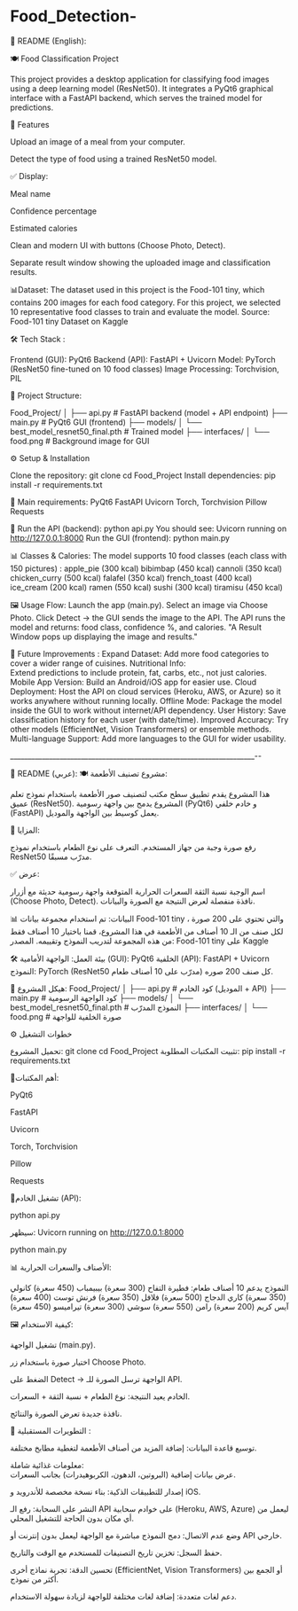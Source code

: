 # Food_Detection-


📘 README (English):

🍽️ Food Classification Project

This project provides a desktop application for classifying food images using a deep learning model (ResNet50).
It integrates a PyQt6 graphical interface with a FastAPI backend, which serves the trained model for predictions.

🚀 Features

Upload an image of a meal from your computer.

Detect the type of food using a trained ResNet50 model.

✅ Display:

Meal name

Confidence percentage

Estimated calories

Clean and modern UI with buttons (Choose Photo, Detect).

Separate result window showing the uploaded image and classification results.

📊Dataset:
The dataset used in this project is the Food-101 tiny, which contains 200 images for each  food category.
For this project, we selected 10 representative food classes to train and evaluate the model.
Source: Food-101 tiny Dataset on Kaggle

🛠️ Tech Stack :

Frontend (GUI): PyQt6
Backend (API): FastAPI + Uvicorn
Model: PyTorch (ResNet50 fine-tuned on 10 food classes)
Image Processing: Torchvision, PIL

📂 Project Structure:

Food_Project/
│
├── api.py                 # FastAPI backend (model + API endpoint)
├── main.py                # PyQt6 GUI (frontend)
├── models/
│   └── best_model_resnet50_final.pth   # Trained model
├── interfaces/
│   └── food.png           # Background image for GUI


⚙️ Setup & Installation

Clone the repository:
git clone <repo-link>
cd Food_Project
Install dependencies:
pip install -r requirements.txt


🔹 Main requirements:
PyQt6
FastAPI
Uvicorn
Torch, Torchvision
Pillow
Requests

🚀 Run the API (backend):
python api.py
You should see:
Uvicorn running on http://127.0.0.1:8000
Run the GUI (frontend):
python main.py


📊 Classes & Calories:
The model supports 10 food classes (each class with 150 pictures) : 
apple_pie (300 kcal)
bibimbap (450 kcal)
cannoli (350 kcal)
chicken_curry (500 kcal)
falafel (350 kcal)
french_toast (400 kcal)
ice_cream (200 kcal)
ramen (550 kcal)
sushi (300 kcal)
tiramisu (450 kcal)


🖼️ Usage Flow:
Launch the app (main.py).
Select an image via Choose Photo.
Click Detect → the GUI sends the image to the API.
The API runs the model and returns: food class, confidence %, and calories.
"A Result Window pops up displaying the image and results."



🚀 Future Improvements : 
Expand Dataset:
     Add more food categories to cover a wider range of cuisines.
Nutritional Info:  
     Extend predictions to include protein, fat, carbs, etc., not just calories.
Mobile App Version: 
    Build an Android/iOS app for easier use.
Cloud Deployment: 
    Host the API on cloud services (Heroku, AWS, or Azure) so it works anywhere without running locally.
Offline Mode:
    Package the model inside the GUI to work without internet/API dependency.
User History:
    Save classification history for each user (with date/time).
Improved Accuracy: 
    Try other models (EfficientNet, Vision Transformers) or ensemble methods.
Multi-language Support:
     Add more languages to the GUI for wider usability.



_____________________________________________________________________--

📘 README (عربي):
🍽️ مشروع تصنيف الأطعمة:

هذا المشروع يقدم تطبيق سطح مكتب لتصنيف صور الأطعمة باستخدام نموذج تعلم عميق (ResNet50).
المشروع يدمج بين واجهة رسومية (PyQt6) و خادم خلفي (FastAPI) يعمل كوسيط بين الواجهة والموديل.


🚀 المزايا:

رفع صورة وجبة من جهاز المستخدم.
التعرف على نوع الطعام باستخدام نموذج ResNet50 مدرّب مسبقًا.

✅ عرض:

اسم الوجبة
نسبة الثقة
السعرات الحرارية المتوقعة
واجهة رسومية حديثة مع أزرار (Choose Photo, Detect).
نافذة منفصلة لعرض النتيجة مع الصورة والبيانات.


📊 البيانات:
تم استخدام مجموعة بيانات   Food-101 tiny ، والتي تحتوي على 200 صورة لكل صنف من الـ 10 أصناف من الأطعمة 
في هذا المشروع، قمنا باختيار 10 أصناف فقط من هذه المجموعة لتدريب النموذج وتقييمه.
المصدر: Food-101 tiny على Kaggle


🛠️ بيئة العمل:
الواجهة الأمامية (GUI): PyQt6
الخلفية (API): FastAPI + Uvicorn
النموذج: PyTorch (ResNet50 مدرّب على 10 أصناف طعام) كل صنف 200 صوره.


📂 هيكل المشروع:
Food_Project/
│
├── api.py                 # كود الخادم (الموديل + API)
├── main.py                # كود الواجهة الرسومية
├── models/
│   └── best_model_resnet50_final.pth   # النموذج المدرّب
├── interfaces/
│   └── food.png           # صورة الخلفية للواجهة

⚙️ خطوات التشغيل

تحميل المشروع:
git clone <repo-link>
cd Food_Project
تثبيت المكتبات المطلوبة:
pip install -r requirements.txt




🔹أهم المكتبات:

PyQt6

FastAPI

Uvicorn

Torch, Torchvision

Pillow

Requests


🚀تشغيل الخادم (API):

python api.py

سيظهر:
Uvicorn running on http://127.0.0.1:8000

python main.py


📊 الأصناف والسعرات الحرارية:

النموذج يدعم 10 أصناف طعام:
فطيرة التفاح (300 سعرة)
بيبيمباب (450 سعرة)
كانولي (350 سعرة)
كاري الدجاج (500 سعرة)
فلافل (350 سعرة)
فرنش توست (400 سعرة)
آيس كريم (200 سعرة)
رامن (550 سعرة)
سوشي (300 سعرة)
تيراميسو (450 سعرة)

🖼️ كيفية الاستخدام:

تشغيل الواجهة (main.py).

اختيار صورة باستخدام زر Choose Photo.

الضغط على Detect → الواجهة ترسل الصورة للـ API.

الخادم يعيد النتيجة: نوع الطعام + نسبة الثقة + السعرات.

نافذة جديدة تعرض الصورة والنتائج.



🚀 التطويرات المستقبلية :


توسيع قاعدة البيانات:
      إضافة المزيد من أصناف الأطعمة لتغطية مطابخ مختلفة.

معلومات غذائية شاملة:  
      عرض بيانات إضافية (البروتين، الدهون، الكربوهيدرات) بجانب السعرات.

إصدار للتطبيقات الذكية: 
      بناء نسخة مخصصة للأندرويد و iOS.

النشر على السحابة: 
      رفع الـ API على خوادم سحابية (Heroku, AWS, Azure) ليعمل من أي مكان بدون الحاجة للتشغيل المحلي.

وضع عدم الاتصال: 
      دمج النموذج مباشرة مع الواجهة ليعمل بدون إنترنت أو API خارجي.

حفظ السجل:
      تخزين تاريخ التصنيفات للمستخدم مع الوقت والتاريخ.

تحسين الدقة: 
     تجربة نماذج أخرى (EfficientNet, Vision Transformers) أو الجمع بين أكثر من نموذج.

دعم لغات متعددة:
     إضافة لغات مختلفة للواجهة لزيادة سهولة الاستخدام.









































